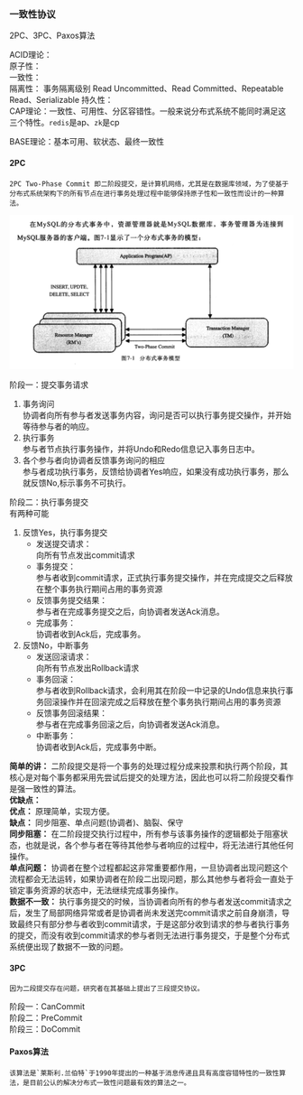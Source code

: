 ### 一致性协议    

2PC、3PC、Paxos算法    

ACID理论：  
    原子性：  
    一致性：  
    隔离性：  事务隔离级别 Read Uncommitted、Read Committed、Repeatable Read、Serializable
    持久性：  
CAP理论：一致性、可用性、分区容错性。一般来说分布式系统不能同时满足这三个特性。`redis`是ap、`zk`是cp  

BASE理论：基本可用、软状态、最终一致性  


#### 2PC  

```text
2PC Two-Phase Commit 即二阶段提交，是计算机网络，尤其是在数据库领域，为了使基于分布式系统架构下的所有节点在进行事务处理过程中能够保持原子性和一致性而设计的一种算法。
```
![two](./img/twocommit.png)  

阶段一：提交事务请求  
1. 事务询问  
    协调者向所有参与者发送事务内容，询问是否可以执行事务提交操作，并开始等待参与者的响应。  
2. 执行事务  
    参与者节点执行事务操作，并将Undo和Redo信息记入事务日志中。  
3. 各个参与者向协调者反馈事务询问的相应  
    参与者成功执行事务，反馈给协调者Yes响应，如果没有成功执行事务，那么就反馈No,标示事务不可执行。  

阶段二：执行事务提交  
有两种可能  
1. 反馈Yes，执行事务提交  
    <ul>
        <li>发送提交请求：</li> 向所有节点发出commit请求
        <li>事务提交：</li> 参与者收到commit请求，正式执行事务提交操作，并在完成提交之后释放在整个事务执行期间占用的事务资源
        <li>反馈事务提交结果：</li> 参与者在完成事务提交之后，向协调者发送Ack消息。
        <li>完成事务：</li> 协调者收到Ack后，完成事务。
    </ul>
2. 反馈No，中断事务  
    <ul>
        <li>发送回滚请求：</li> 向所有节点发出Rollback请求
        <li>事务回滚：</li> 参与者收到Rollback请求，会利用其在阶段一中记录的Undo信息来执行事务回滚操作并在回滚完成之后释放在整个事务执行期间占用的事务资源
        <li>反馈事务回滚结果：</li> 参与者在完成事务回滚之后，向协调者发送Ack消息。
        <li>中断事务：</li> 协调者收到Ack后，完成事务中断。
    </ul>

**简单的讲：** 二阶段提交是将一个事务的处理过程分成来投票和执行两个阶段，其核心是对每个事务都采用先尝试后提交的处理方法，因此也可以将二阶段提交看作是强一致性的算法。  
**优缺点：**   
**优点：** 原理简单，实现方便。  
**缺点：** 同步阻塞、单点问题(协调者)、脑裂、保守  
    **同步阻塞：** 在二阶段提交执行过程中，所有参与该事务操作的逻辑都处于阻塞状态，也就是说，各个参与者在等待其他参与者响应的过程中，将无法进行其他任何操作。    
    **单点问题：** 协调者在整个过程都起这非常重要都作用，一旦协调者出现问题这个流程都会无法运转，如果协调者在阶段二出现问题，那么其他参与者将会一直处于锁定事务资源的状态中，无法继续完成事务操作。    
    **数据不一致：** 执行事务提交的时候，当协调者向所有的参与者发送commit请求之后，发生了局部网络异常或者是协调者尚未发送完commit请求之前自身崩溃，导致最终只有部分参与者收到commit请求，于是这部分收到请求的参与者执行事务的提交，而没有收到commit请求的参与者则无法进行事务提交，于是整个分布式系统便出现了数据不一致的问题。

#### 3PC  

```text
因为二段提交存在问题，研究者在其基础上提出了三段提交协议。
```
阶段一：CanCommit  
阶段二：PreCommit  
阶段三：DoCommit  

#### Paxos算法  
```text
该算法是`莱斯利.兰伯特`于1990年提出的一种基于消息传递且具有高度容错特性的一致性算法，是目前公认的解决分布式一致性问题最有效的算法之一。
```

